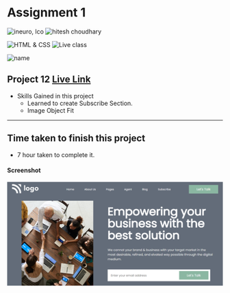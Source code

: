 # Assignment 1

![ineuro, lco](https://img.shields.io/badge/iNeuron-LCO-green)
![hitesh choudhary](https://img.shields.io/badge/Hitesh--Choudhary-Full--stack--JS--bootcamp-red)

![HTML & CSS](https://img.shields.io/badge/HTML-CSS-orange)
![Live class](https://img.shields.io/badge/LIVE--CLASS-PROJECT--12-lightgrey)

![name](https://img.shields.io/badge/Anup--Maurya-lightgrey)

## Project 12 [Live Link](https://live-proj-12.netlify.app)

-   Skills Gained in this project
    -   Learned to create Subscribe Section.
    -   Image Object Fit 

---

## Time taken to finish this project

-   7 hour taken to complete it.

#### Screenshot

![Desktop](./images/project%20image.PNG)

